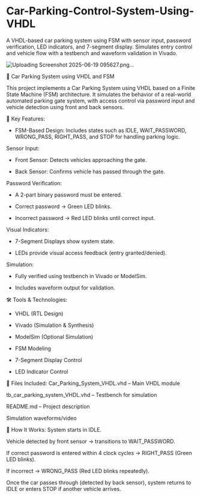 # Car-Parking-Control-System-Using-VHDL
A VHDL-based car parking system using FSM with sensor input, password verification, LED indicators, and 7-segment display. Simulates entry control and vehicle flow with a testbench and waveform validation in Vivado.

![Uploading Screenshot 2025-06-19 095627.png…]()


🚗 Car Parking System using VHDL and FSM

This project implements a Car Parking System using VHDL based on a Finite State Machine (FSM) architecture. It simulates the behavior of a real-world automated parking gate system, with access control via password input and vehicle detection using front and back sensors.


🔧 Key Features:

* FSM-Based Design: Includes states such as IDLE, WAIT_PASSWORD, WRONG_PASS, RIGHT_PASS, and STOP for handling parking logic.


Sensor Input:

* Front Sensor: Detects vehicles approaching the gate.

* Back Sensor: Confirms vehicle has passed through the gate.


Password Verification:

* A 2-part binary password must be entered.

* Correct password → Green LED blinks.

* Incorrect password → Red LED blinks until correct input.


Visual Indicators:

* 7-Segment Displays show system state.

* LEDs provide visual access feedback (entry granted/denied).


Simulation:

* Fully verified using testbench in Vivado or ModelSim.

* Includes waveform output for validation.


🛠️ Tools & Technologies:

* VHDL (RTL Design)

* Vivado (Simulation & Synthesis)

* ModelSim (Optional Simulation)

* FSM Modeling

* 7-Segment Display Control

* LED Indicator Control


📁 Files Included:
Car_Parking_System_VHDL.vhd – Main VHDL module

tb_car_parking_system_VHDL.vhd – Testbench for simulation

README.md – Project description

Simulation waveforms/video


🚀 How It Works:
System starts in IDLE.

Vehicle detected by front sensor → transitions to WAIT_PASSWORD.

If correct password is entered within 4 clock cycles → RIGHT_PASS (Green LED blinks).

If incorrect → WRONG_PASS (Red LED blinks repeatedly).

Once the car passes through (detected by back sensor), system returns to IDLE or enters STOP if another vehicle arrives.

